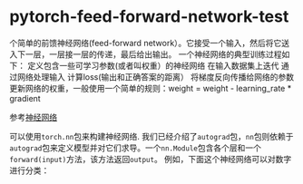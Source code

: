 # pytorch-feed-forward-network-test
个简单的前馈神经网络(feed-forward network）。它接受一个输入，然后将它送入下一层，一层接一层的传递，最后给出输出。  一个神经网络的典型训练过程如下：  定义包含一些可学习参数(或者叫权重）的神经网络 在输入数据集上迭代 通过网络处理输入 计算loss(输出和正确答案的距离） 将梯度反向传播给网络的参数 更新网络的权重，一般使用一个简单的规则：weight = weight - learning_rate * gradient

参考[神经网络](https://pytorch.apachecn.org/docs/1.4/blitz/neural_networks_tutorial.html)    

可以使用`torch.nn`包来构建神经网络.
我们已经介绍了`autograd`包，`nn`包则依赖于`autograd`包来定义模型并对它们求导。一个`nn.Module`包含各个层和一个`forward(input)`方法，该方法返回`output`。
例如，下面这个神经网络可以对数字进行分类：

